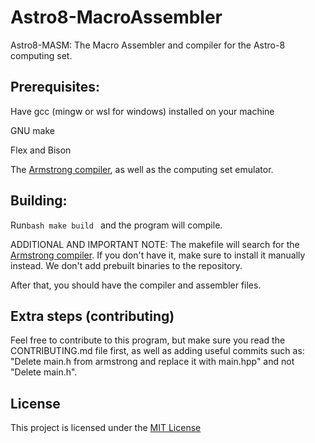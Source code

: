 # Astro8-MacroAssembler

Astro8-MASM: The Macro Assembler and compiler for the Astro-8 computing set.

## Prerequisites:

Have gcc (mingw or wsl for windows) installed on your machine

GNU make

Flex and Bison

The [Armstrong compiler](https://github.com/sam-astro/Astro8-Computer), as well as the computing set emulator.

## Building:

Run```bash
make build
    ``` and the program will compile.

ADDITIONAL AND IMPORTANT NOTE: The makefile will search for the [Armstrong compiler](https://github.com/sam-astro/Astro8-Computer). If you don't have it, make sure to install it manually instead. We don't add prebuilt binaries to the repository.

After that, you should have the compiler and assembler files.

## Extra steps (contributing)

Feel free to contribute to this program, but make sure you read the CONTRIBUTING.md file first, as well as adding useful commits such as: "Delete main.h from armstrong and replace it with main.hpp" and not "Delete main.h".

## License

This project is licensed under the [MIT License](https://github.com/Adrikikicp/Astro8-MacroAssembler/blob/main/LICENSE)
